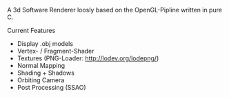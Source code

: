 A 3d Software Renderer loosly based on the OpenGL-Pipline written in pure C.

Current Features
 - Display .obj models
 - Vertex- / Fragment-Shader
 - Textures (PNG-Loader: http://lodev.org/lodepng/)
 - Normal Mapping
 - Shading + Shadows
 - Orbiting Camera
 - Post Processing (SSAO)
 
 

